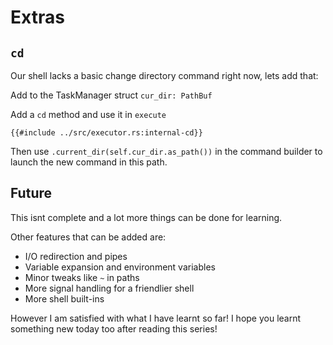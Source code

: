 # Extras

## `cd`

Our shell lacks a basic change directory command right now, lets add that:

Add to the TaskManager struct `cur_dir: PathBuf`

Add a `cd` method and use it in `execute`

```rust,no_run,noplayground
{{#include ../src/executor.rs:internal-cd}}
```

Then use `.current_dir(self.cur_dir.as_path())` in the command builder to launch the new command in this path.

## Future

This isnt complete and a lot more things can be done for learning.

Other features that can be added are:
- I/O redirection and pipes
- Variable expansion and environment variables
- Minor tweaks like `~` in paths
- More signal handling for a friendlier shell
- More shell built-ins

However I am satisfied with what I have learnt so far! I hope you learnt something new today too after reading this series!
